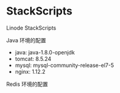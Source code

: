 # StackScripts
Linode StackScripts

Java 环境的配置

* java: java-1.8.0-openjdk
* tomcat: 8.5.24
* mysql: mysql-community-release-el7-5
* nginx: 1.12.2

Redis 环境的配置
